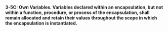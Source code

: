 **3-5C: Own Variables.  Variables declared within an encapsulation, but not within a function, procedure, or process of the encapsulation, shall remain allocated and retain their values throughout the scope in which the encapsulation is instantiated.**
